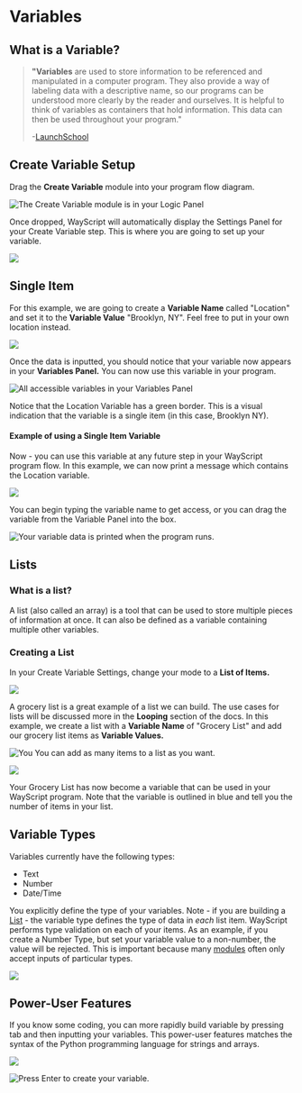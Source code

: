 # Variables

## What is a Variable?

> **"Variables** are used to store information to be referenced and manipulated in a computer program. They also provide a way of labeling data with a descriptive name, so our programs can be understood more clearly by the reader and ourselves. It is helpful to think of variables as containers that hold information. This data can then be used throughout your program."
>
> -[LaunchSchool](https://launchschool.com/books/ruby/read/variables)

## Create Variable Setup

Drag the **Create Variable** module into your program flow diagram.

![The Create Variable module is in your Logic Panel](../.gitbook/assets/screenshot-2019-07-15-12.28.05.png)

Once dropped, WayScript will automatically display the Settings Panel for your Create Variable step. This is where you are going to set up your variable. 

![](../.gitbook/assets/screenshot-2019-07-15-12.36.06.png)

## Single Item

For this example, we are going to create a **Variable Name** called "Location" and set it to the **Variable Value** "Brooklyn, NY". Feel free to put in your own location instead.

![](../.gitbook/assets/screenshot-2019-07-15-12.41.46.png)

Once the data is inputted, you should notice that your variable now appears in your **Variables Panel.** You can now use this variable in your program. 

![All accessible variables in your Variables Panel](../.gitbook/assets/screenshot-2019-07-15-13.00.21.png)

Notice that the Location Variable has a green border. This is a visual indication that the variable is a single item \(in this case, Brooklyn NY\).

#### Example of using a Single Item Variable

Now - you can use this variable at any future step in your WayScript program flow. In this example, we can now print a message which contains the Location variable. 

![](../.gitbook/assets/screenshot-2019-07-15-15.40.49.png)

You can begin typing the variable name to get access, or you can drag the variable from the Variable Panel into the box.

![Your variable data is printed when the program runs.](../.gitbook/assets/screenshot-2019-07-15-15.36.21.png)

## Lists

### What is a list?

A list \(also called an array\) is a tool that can be used to store multiple pieces of information at once. It can also be defined as a variable containing multiple other variables.

### Creating a List

In your Create Variable Settings, change your mode to a **List of Items.**

![](../.gitbook/assets/screenshot-2019-07-15-15.46.17.png)

A grocery list is a great example of a list we can build. The use cases for lists will be discussed more in the **Looping** section of the docs. In this example, we create a list with a **Variable Name** of "Grocery List" and add our grocery list items as **Variable Values.**

![You You can add as many items to a list as you want. ](../.gitbook/assets/screenshot-2019-07-15-15.49.28.png)

![](../.gitbook/assets/screenshot-2019-07-15-15.49.50.png)

Your Grocery List has now become a variable that can be used in your WayScript program. Note that the variable is outlined in blue and tell you the number of items in your list. 

## Variable Types

Variables currently have the following types:

* Text
* Number
* Date/Time

You explicitly define the type of your variables. Note - if you are building a [List](variables.md#lists) - the variable type defines the type of data in _each_ list item. WayScript performs type validation on each of your items. As an example, if you create a Number Type, but set your variable value to a non-number, the value will be rejected. This is important because many [modules](../library/modules/) often only accept inputs of particular types. 

![](../.gitbook/assets/screenshot-2019-07-16-09.56.45.png)

## Power-User Features

If you know some coding, you can more rapidly build variable by pressing tab and then inputting your variables. This power-user features matches the syntax of the Python programming language for strings and arrays. 

![](../.gitbook/assets/screenshot-2019-07-15-15.53.14.png)

![Press Enter to create your variable.](../.gitbook/assets/screenshot-2019-07-15-15.53.32.png)

